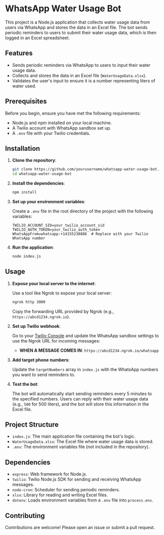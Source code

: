 # WhatsApp Water Usage Bot

This project is a Node.js application that collects water usage data from users via WhatsApp and stores the data in an Excel file. The bot sends periodic reminders to users to submit their water usage data, which is then logged in an Excel spreadsheet.

## Features

- Sends periodic reminders via WhatsApp to users to input their water usage data.
- Collects and stores the data in an Excel file (`WaterUsageData.xlsx`).
- Validates the user's input to ensure it is a number representing liters of water used.

## Prerequisites

Before you begin, ensure you have met the following requirements:

- Node.js and npm installed on your local machine.
- A Twilio account with WhatsApp sandbox set up.
- A `.env` file with your Twilio credentials.

## Installation

1. **Clone the repository**:

    ```bash
    git clone https://github.com/yourusername/whatsapp-water-usage-bot.git
    cd whatsapp-water-usage-bot
    ```

2. **Install the dependencies**:

    ```bash
    npm install
    ```

3. **Set up your environment variables**:

    Create a `.env` file in the root directory of the project with the following variables:

    ```plaintext
    TWILIO_ACCOUNT_SID=your_twilio_account_sid
    TWILIO_AUTH_TOKEN=your_twilio_auth_token
    WhatsAppFrom=whatsapp:+14155238886  # Replace with your Twilio WhatsApp number
    ```

4. **Run the application**:

    ```bash
    node index.js
    ```

## Usage

1. **Expose your local server to the internet**:

    Use a tool like Ngrok to expose your local server:

    ```bash
    ngrok http 3000
    ```

    Copy the forwarding URL provided by Ngrok (e.g., `https://abcd1234.ngrok.io`).

2. **Set up Twilio webhook**:

    Go to your [Twilio Console](https://www.twilio.com/console) and update the WhatsApp sandbox settings to use the Ngrok URL for incoming messages:

    - **WHEN A MESSAGE COMES IN**: `https://abcd1234.ngrok.io/whatsapp`

3. **Add target phone numbers**:

    Update the `targetNumbers` array in `index.js` with the WhatsApp numbers you want to send reminders to.

4. **Test the bot**:

    The bot will automatically start sending reminders every 5 minutes to the specified numbers. Users can reply with their water usage data (e.g., `500` for 500 liters), and the bot will store this information in the Excel file.

## Project Structure

- `index.js`: The main application file containing the bot's logic.
- `WaterUsageData.xlsx`: The Excel file where water usage data is stored.
- `.env`: The environment variables file (not included in the repository).

## Dependencies

- `express`: Web framework for Node.js.
- `twilio`: Twilio Node.js SDK for sending and receiving WhatsApp messages.
- `node-cron`: Scheduler for sending periodic reminders.
- `xlsx`: Library for reading and writing Excel files.
- `dotenv`: Loads environment variables from a `.env` file into `process.env`.

## Contributing

Contributions are welcome! Please open an issue or submit a pull request.



